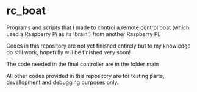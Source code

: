 rc_boat
=======

Programs and scripts that I made to control a remote control boat (which used a Raspberry Pi as its 'brain') from another Raspberry Pi.

Codes in this repository are not yet finished entirely but to my knowledge do still work, hopefully will be finished very soon!

The code needed in the final controller are in the folder    main 


All other codes provided in this repository are for testing parts, devellopment and debugging purposes only.
